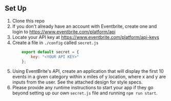 ## Set Up

1. Clone this repo
2. If you don't already have an account with Eventbrite, create one and login to https://www.eventbrite.com/platform/api
3. Locate your API key at https://www.eventbrite.com/platform/api-keys
4. Create a file in `./config` called `secret.js`
   ```Javascript
       export default secret = {
           key: "<YOUR API KEY>"
       };
   ```
5. Using EventBrite's API, create an application that will display the first 10 events in a given category within x miles of y location, where x and y are inputs from the user. See the attached design for style specs.
6. Please provide any runtime instructions to start your app if they go beyond setting up our own `secret.js` file and running `npm run start`.
